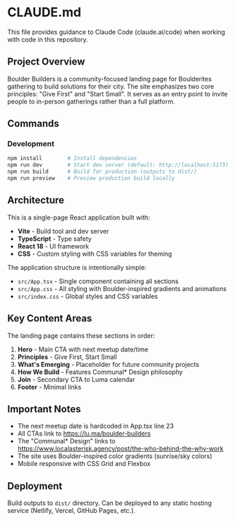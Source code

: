 # CLAUDE.md

This file provides guidance to Claude Code (claude.ai/code) when working with code in this repository.

## Project Overview

Boulder Builders is a community-focused landing page for Boulderites gathering to build solutions for their city. The site emphasizes two core principles: "Give First" and "Start Small". It serves as an entry point to invite people to in-person gatherings rather than a full platform.

## Commands

### Development
```bash
npm install        # Install dependencies
npm run dev        # Start dev server (default: http://localhost:5173)
npm run build      # Build for production (outputs to dist/)
npm run preview    # Preview production build locally
```

## Architecture

This is a single-page React application built with:
- **Vite** - Build tool and dev server
- **TypeScript** - Type safety
- **React 18** - UI framework
- **CSS** - Custom styling with CSS variables for theming

The application structure is intentionally simple:
- `src/App.tsx` - Single component containing all sections
- `src/App.css` - All styling with Boulder-inspired gradients and animations
- `src/index.css` - Global styles and CSS variables

## Key Content Areas

The landing page contains these sections in order:
1. **Hero** - Main CTA with next meetup date/time
2. **Principles** - Give First, Start Small
3. **What's Emerging** - Placeholder for future community projects
4. **How We Build** - Features Communal* Design philosophy
5. **Join** - Secondary CTA to Luma calendar
6. **Footer** - Minimal links

## Important Notes

- The next meetup date is hardcoded in App.tsx line 23
- All CTAs link to https://lu.ma/boulder-builders
- The "Communal* Design" links to https://www.localasterisk.agency/post/the-who-behind-the-why-work
- The site uses Boulder-inspired color gradients (sunrise/sky colors)
- Mobile responsive with CSS Grid and Flexbox

## Deployment

Build outputs to `dist/` directory. Can be deployed to any static hosting service (Netlify, Vercel, GitHub Pages, etc.).